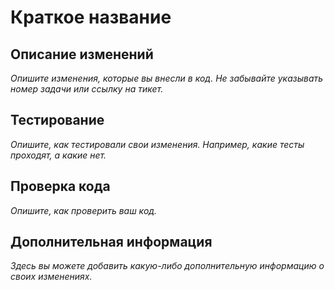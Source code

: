 # Краткое название

## Описание изменений

_Опишите изменения, которые вы внесли в код. Не забывайте указывать номер задачи или ссылку на тикет._

## Тестирование

_Опишите, как тестировали свои изменения. Например, какие тесты проходят, а какие нет._

## Проверка кода

_Опишите, как проверить ваш код._

## Дополнительная информация

_Здесь вы можете добавить какую-либо дополнительную информацию о своих изменениях._
